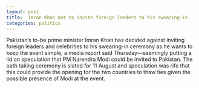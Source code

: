 ```yaml
---
layout: post
title:  Imran Khan not to invite foreign leaders to his swearing-in 
categories: politics
---
```


Pakistan’s to-be prime minister Imran Khan has decided against inviting foreign leaders and celebrities to his swearing-in ceremony as he wants to keep the event simple, a media report said Thursday—seemingly putting a lid on speculation that PM Narendra Modi could be invited to Pakistan. The oath taking ceremony is slated for 11 August and speculation was rife that this could provide the opening for the two countries to thaw ties given the possible presence of Modi at the event.